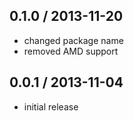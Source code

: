 0.1.0 / 2013-11-20
------------------
* changed package name 
* removed AMD support

0.0.1 / 2013-11-04
------------------
* initial release